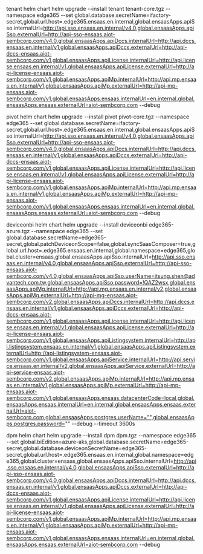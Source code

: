 tenant helm chart
helm upgrade --install tenant tenant-core.tgz --namespace edge365  --set global.database.secretName=ifactory-secret,global.url.host=.edge365.ensaas.en.internal,global.ensaasApps.apiSso.internalUrl=http://api.sso.ensaas.en.internal/v4.0,global.ensaasApps.apiSso.externalUrl=http://api-sso-ensaas.aiot-sembcorp.com/v4.0,global.ensaasApps.apiDccs.internalUrl=http://api.dccs.ensaas.en.internal/v1,global.ensaasApps.apiDccs.externalUrl=http://api-dccs-ensaas.aiot-sembcorp.com/v1,global.ensaasApps.apiLicense.internalUrl=http://api.license.ensaas.en.internal/v1,global.ensaasApps.apiLicense.externalUrl=http://api-license-ensaas.aiot-sembcorp.com/v1,global.ensaasApps.apiMp.internalUrl=http://api.mp.ensaas.en.internal/v1,global.ensaasApps.apiMp.externalUrl=http://api-mp-ensaas.aiot-sembcorp.com/v1,global.ensaasApps.ensaas.internalUrl=en.internal,global.ensaasApps.ensaas.externalUrl=aiot-sembcorp.com --debug

pivot helm chart
helm upgrade --install pivot pivot-core.tgz --namespace edge365  --set global.database.secretName=ifactory-secret,global.url.host=.edge365.ensaas.en.internal,global.ensaasApps.apiSso.internalUrl=http://api.sso.ensaas.en.internal/v4.0,global.ensaasApps.apiSso.externalUrl=http://api-sso-ensaas.aiot-sembcorp.com/v4.0,global.ensaasApps.apiDccs.internalUrl=http://api.dccs.ensaas.en.internal/v1,global.ensaasApps.apiDccs.externalUrl=http://api-dccs-ensaas.aiot-sembcorp.com/v1,global.ensaasApps.apiLicense.internalUrl=http://api.license.ensaas.en.internal/v1,global.ensaasApps.apiLicense.externalUrl=http://api-license-ensaas.aiot-sembcorp.com/v1,global.ensaasApps.apiMp.internalUrl=http://api.mp.ensaas.en.internal/v1,global.ensaasApps.apiMp.externalUrl=http://api-mp-ensaas.aiot-sembcorp.com/v1,global.ensaasApps.ensaas.internalUrl=en.internal,global.ensaasApps.ensaas.externalUrl=aiot-sembcorp.com --debug

deviceonbi helm chart
helm upgrade --install deviceonbi edge365-azure.tgz --namespace edge365  --set global.database.secretName=edge365-secret,global.patchDeviceonScope=false,global.syncSaasComposer=true,global.url.host=.edge365.ensaas.en.internal,global.namespace=edge365,global.cluster=ensaas,global.ensaasApps.apiSso.internalUrl=http://api.sso.ensaas.en.internal/v4.0,global.ensaasApps.apiSso.externalUrl=http://api-sso-ensaas.aiot-sembcorp.com/v4.0,global.ensaasApps.apiSso.userName=itsung.shen@advantech.com.tw,global.ensaasApps.apiSso.password=!QAZ2wsx,global.ensaasApps.apiMg.internalUrl=http://api.mg.ensaas.en.internal/v2,global.ensaasApps.apiMg.externalUrl=http://api-mg-ensaas.aiot-sembcorp.com/v2,global.ensaasApps.apiDccs.internalUrl=http://api.dccs.ensaas.en.internal/v1,global.ensaasApps.apiDccs.externalUrl=http://api-dccs-ensaas.aiot-sembcorp.com/v1,global.ensaasApps.apiLicense.internalUrl=http://api.license.ensaas.en.internal/v1,global.ensaasApps.apiLicense.externalUrl=http://api-license-ensaas.aiot-sembcorp.com/v1,global.ensaasApps.apiListingsystem.internalUrl=http://api.listingsystem.ensaas.en.internal/v1,global.ensaasApps.apiListingsystem.externalUrl=http://api-listingsystem-ensaas.aiot-sembcorp.com/v1,global.ensaasApps.apiService.internalUrl=http://api.service.ensaas.en.internal/v2,global.ensaasApps.apiService.externalUrl=http://api-service-ensaas.aiot-sembcorp.com/v2,global.ensaasApps.apiMp.internalUrl=http://api.mp.ensaas.en.internal/v1,global.ensaasApps.apiMp.externalUrl=http://api-mp-ensaas.aiot-sembcorp.com/v1,global.ensaasApps.ensaas.datacenterCode=local,global.ensaasApps.ensaas.internalUrl=en.internal,global.ensaasApps.ensaas.externalUrl=aiot-sembcorp.com,global.ensaasApps.postgres.userName="",global.ensaasApps.postgres.password="" --debug --timeout 3600s

dpm helm chart
helm upgrade --install dpm dpm.tgz --namespace edge365  --set  global.biEdition=azure-aks,global.database.secretName=edge365-secret,global.database.deviceonSecretName=edge365-secret,global.url.host=.edge365.ensaas.en.internal,global.namespace=edge365,global.cluster=ensaas,global.ensaasApps.apiSso.internalUrl=http://api.sso.ensaas.en.internal/v4.0,global.ensaasApps.apiSso.externalUrl=http://api-sso-ensaas.aiot-sembcorp.com/v4.0,global.ensaasApps.apiDccs.internalUrl=http://api.dccs.ensaas.en.internal/v1,global.ensaasApps.apiDccs.externalUrl=http://api-dccs-ensaas.aiot-sembcorp.com/v1,global.ensaasApps.apiLicense.internalUrl=http://api.license.ensaas.en.internal/v1,global.ensaasApps.apiLicense.externalUrl=http://api-license-ensaas.aiot-sembcorp.com/v1,global.ensaasApps.apiMp.internalUrl=http://api.mp.ensaas.en.internal/v1,global.ensaasApps.apiMp.externalUrl=http://api-mp-ensaas.aiot-sembcorp.com/v1,global.ensaasApps.ensaas.internalUrl=en.internal,global.ensaasApps.ensaas.externalUrl=aiot-sembcorp.com --debug





